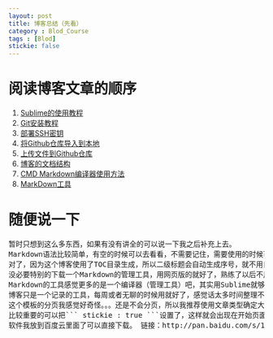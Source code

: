 ```yaml
---
layout: post
title: 博客总结（先看）
category : Blod_Course
tags : [Blod]
stickie: false
---
```


# 阅读博客文章的顺序
1. [Sublime的使用教程](https://cedar333.github.io/blod_course/2017/04/02/Sublime%E7%9A%84%E4%BD%BF%E7%94%A8.html)
2. [Git安装教程](https://cedar333.github.io/blod_course/2017/04/02/%E5%AE%89%E8%A3%85Git%E8%BD%AF%E4%BB%B6.html)
3. [部署SSH密钥](https://cedar333.github.io/blod_course/2017/04/02/%E9%83%A8%E7%BD%B2SSH%E5%AF%86%E9%92%A5.html)
4. [将Github仓库导入到本地](https://cedar333.github.io/blod_course/2017/04/02/Github%E4%BB%93%E5%BA%93%E5%AF%BC%E5%85%A5%E5%88%B0%E6%9C%AC%E5%9C%B0.html)
5. [上传文件到Github仓库](https://cedar333.github.io/blod_course/2017/04/02/%E4%B8%8A%E4%BC%A0%E6%96%87%E4%BB%B6%E5%88%B0Github%E4%BB%93%E5%BA%93.html)
6. [博客的文档结构](https://cedar333.github.io/blod_course/2017/04/02/%E6%96%87%E6%A1%A3%E7%BB%93%E6%9E%84.html)
7. [CMD Markdown编译器使用方法](https://cedar333.github.io/blod_course/2017/03/30/MarkDown.html)
8. [MarkDown工具](https://cedar333.github.io/blod_course/2017/04/03/CMD_Markdown%E5%B7%A5%E5%85%B7.html)

# 随便说一下
<pre>
暂时只想到这么多东西，如果有没有讲全的可以说一下我之后补充上去。
Markdown语法比较简单，有空的时候可以去看看，不需要记住，需要使用的时候可以去百度。
对了，因为这个博客使用了TOC目录生成，所以二级标题会自动生成序号，就不用自己手动添加了。
没必要特别的下载一个Markdown的管理工具，用网页版的就好了，熟练了以后不用都可以自己写了。
Markdown的工具感觉更多的是一个编译器（管理工具）吧，其实用Sublime就够了，不要用微软自带的记事本。。。
博客只是一个记录的工具，每周或者无聊的时候用就好了，感觉话太多时间整理不太好。
这个模板的分页我感觉好奇怪。。。还是不会分页，所以我推荐使用文章类型确定大类，用标签来管理文章。
比较重要的可以把``` stickie : true ```设置了，这样就会出现在开始页面了。
软件我放到百度云里面了可以直接下载。 链接：http://pan.baidu.com/s/1c7vdfg 密码：7um9
</pre>